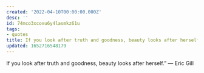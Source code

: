 ```yaml
---
created: '2022-04-10T00:00:00.000Z'
desc: ''
id: 74mco3xcoxu6y4lasmkz61u
tags:
- quotes
title: If you look after truth and goodness, beauty looks after herself
updated: 1652716548179
---
```

   
If you look after truth and goodness, beauty looks after herself.” — Eric Gill